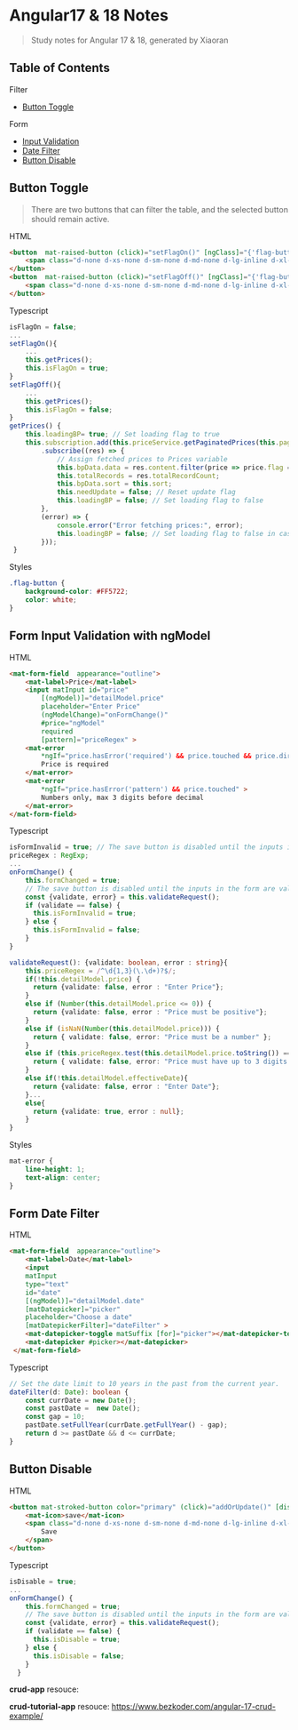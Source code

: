 # Angular17 & 18 Notes

> Study notes for Angular 17 & 18, generated by Xiaoran

## Table of Contents
Filter
- [Button Toggle](#anchor_fi_1)<br/>

Form
- [Input Validation](#anchor_fo_1)<br/>
- [Date Filter](#anchor_fo_2)<br/>
- [Button Disable](#anchor_fo_3)<br/>

## Button Toggle<a name="anchor_fi_1"></a>
> There are two buttons that can filter the table, and the selected button should remain active.

HTML
```html
<button  mat-raised-button (click)="setFlagOn()" [ngClass]="{'flag-button': isFlagOn}">
    <span class="d-none d-xs-none d-sm-none d-md-none d-lg-inline d-xl-inline"> condition_1 </span>
</button>
<button  mat-raised-button (click)="setFlagOff()" [ngClass]="{'flag-button': !isFlagOn}">
    <span class="d-none d-xs-none d-sm-none d-md-none d-lg-inline d-xl-inline"> condition_2 </span>
</button>
```
Typescript
```typescript
isFlagOn = false;
...
setFlagOn(){
    ...
    this.getPrices();
    this.isFlagOn = true;
}
setFlagOff(){
    ...
    this.getPrices();
    this.isFlagOn = false;
}
getPrices() {
    this.loadingBP= true; // Set loading flag to true
    this.subscription.add(this.priceService.getPaginatedPrices(this.pageIndex, this.pageSize, this.sortingParam, ...parameters..., this.flag)
        .subscribe((res) => {
            // Assign fetched prices to Prices variable
            this.bpData.data = res.content.filter(price => price.flag === this.flag);// Filter by condition_1 or condition_2
            this.totalRecords = res.totalRecordCount;
            this.bpData.sort = this.sort;
            this.needUpdate = false; // Reset update flag
            this.loadingBP = false; // Set loading flag to false
        },
        (error) => {
            console.error("Error fetching prices:", error);
            this.loadingBP = false; // Set loading flag to false in case of error
        }));
 }
```
Styles
```css
.flag-button {
    background-color: #FF5722;
    color: white;
}
```

## Form Input Validation with ngModel<a name="anchor_fo_1"></a>
HTML
```html
<mat-form-field  appearance="outline">
    <mat-label>Price</mat-label>
    <input matInput id="price"
        [(ngModel)]="detailModel.price"
        placeholder="Enter Price"
        (ngModelChange)="onFormChange()"
        #price="ngModel"
        required
        [pattern]="priceRegex" >
    <mat-error 
        *ngIf="price.hasError('required') && price.touched && price.dirty">
        Price is required
    </mat-error>
    <mat-error 
        *ngIf="price.hasError('pattern') && price.touched" >
        Numbers only, max 3 digits before decimal
    </mat-error>
</mat-form-field>
```
Typescript
```typescript
isFormInvalid = true; // The save button is disabled until the inputs in the form are valid.
priceRegex : RegExp;
...
onFormChange() {
    this.formChanged = true; 
    // The save button is disabled until the inputs in the form are valid.
    const {validate, error} = this.validateRequest();
    if (validate == false) {
      this.isFormInvalid = true;
    } else {
      this.isFormInvalid = false;
    }
}

validateRequest(): {validate: boolean, error : string}{
    this.priceRegex = /^\d{1,3}(\.\d+)?$/;
    if(!this.detailModel.price) {
      return {validate: false, error : "Enter Price"};
    }
    else if (Number(this.detailModel.price <= 0)) {
      return {validate: false, error : "Price must be positive"};
    }
    else if (isNaN(Number(this.detailModel.price))) {
      return { validate: false, error: "Price must be a number" };
    }
    else if (this.priceRegex.test(this.detailModel.price.toString()) === false) {
      return { validate: false, error: "Price must have up to 3 digits before decimal" };
    }
    else if(!this.detailModel.effectiveDate){
      return {validate: false, error : "Enter Date"};
    }...
    else{
      return {validate: true, error : null};
    }
}
```
Styles
```css
mat-error {
    line-height: 1;
    text-align: center; 
}
```

## Form Date Filter<a name="anchor_fo_2"></a>
HTML
```html
<mat-form-field  appearance="outline">
    <mat-label>Date</mat-label>
    <input 
    matInput 
    type="text" 
    id="date" 
    [(ngModel)]="detailModel.date" 
    [matDatepicker]="picker" 
    placeholder="Choose a date" 
    [matDatepickerFilter]="dateFilter" >
    <mat-datepicker-toggle matSuffix [for]="picker"></mat-datepicker-toggle>
    <mat-datepicker #picker></mat-datepicker>
 </mat-form-field>    
```
Typescript
```typescript
// Set the date limit to 10 years in the past from the current year.
dateFilter(d: Date): boolean {
    const currDate = new Date();
    const pastDate =  new Date();
    const gap = 10;
    pastDate.setFullYear(currDate.getFullYear() - gap);
    return d >= pastDate && d <= currDate; 
}
```

## Button Disable<a name="anchor_fo_3"></a>
HTML
```html
<button mat-stroked-button color="primary" (click)="addOrUpdate()" [disabled]="isDisable" >
    <mat-icon>save</mat-icon>
    <span class="d-none d-xs-none d-sm-none d-md-none d-lg-inline d-xl-inline">
        Save 
    </span>
</button>
```
Typescript
```typescript
isDisable = true;
...
onFormChange() {
    this.formChanged = true;
    // The save button is disabled until the inputs in the form are valid.
    const {validate, error} = this.validateRequest();
    if (validate == false) {
      this.isDisable = true;
    } else {
      this.isDisable = false;
    }
  }
```

**crud-app** resouce: 

**crud-tutorial-app** resouce: https://www.bezkoder.com/angular-17-crud-example/
